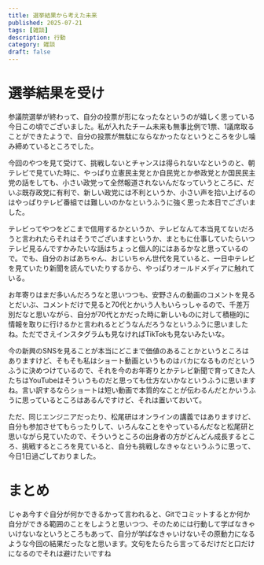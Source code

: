 ```yaml
---
title: 選挙結果から考えた未来
published: 2025-07-21
tags: [雑談]
description: 行動
category: 雑談
draft: false
---
```


# 選挙結果を受け


参議院選挙が終わって、自分の投票が形になったなというのが嬉しく思っている今日この頃でございました。私が入れたチーム未来も無事比例で1票、1議席取ることができたようで、自分の投票が無駄にならなかったなというところを少し噛み締めているところでした。

今回のやつを見て受けて、挑戦しないとチャンスは得られないなというのと、朝テレビで見ていた時に、やっぱり立憲民主党とか自民党とか参政党とか国民民主党の話をしても、小さい政党って全然報道されないんだなっていうところに、だいぶ既存政党に有利で、新しい政党には不利というか、小さい声を拾い上げるのはやっぱりテレビ番組では難しいのかなというふうに強く思った本日でございました。

テレビってやつをどこまで信用するかというか、テレビなんて本当見てないだろうと言われたらそれはそうでございますというか、まともに仕事していたらいつテレビ見るんですかみたいな話はちょっと個人的にはあるかなと思っているので。でも、自分のおばあちゃん、おじいちゃん世代を見ていると、一日中テレビを見ていたり新聞を読んでいたりするから、やっぱりオールドメディアに触れている。

お年寄りはまだ多いんだろうなと思いつつも、安野さんの動画のコメントを見るとだいぶ、コメントだけで見ると70代とかいう人もいらっしゃるので、千差万別だなと思いながら、自分が70代とかだった時に新しいものに対して積極的に情報を取りに行けるかと言われるとどうなんだろうなというふうに思いましたね。ただでさえインスタグラムも見なければTikTokも見ないみたいな。

今の新興のSNSを見ることが本当にどこまで価値のあることかというところはありますけど、そもそも私はショート動画というものはバカになるものだというふうに決めつけているので、それを今のお年寄りとかテレビ新聞で育ってきた人たちはYouTubeはそういうものだと思っても仕方ないかなというふうに思いますね。言い訳するならショートは短い動画で本質的なことが伝わるんだとかいうふうに思っているところはあるんですけど、それは置いておいて。

ただ、同じエンジニアだったり、松尾研はオンラインの講義ではありますけど、自分も参加させてもらったりして、いろんなことをやっているんだなと松尾研と思いながら見ていたので、そういうところの出身者の方がどんどん成長するところ、挑戦するところを見ていると、自分も挑戦しなきゃなというふうに思って、今日1日過ごしておりました。

# まとめ


じゃあ今すぐ自分が何かできるかって言われると、Gitでコミットするとか何か自分ができる範囲のことをしようと思いつつ、そのためには行動して学ばなきゃいけないなというところもあって、自分が学ばなきゃいけないその原動力になるような今回の結果だったなと思います。文句をたらたら言ってるだけだと口だけになるのでそれは避けたいですね